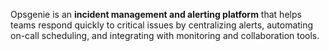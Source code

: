Opsgenie is an **incident management and alerting platform** that helps teams respond quickly to critical issues by centralizing alerts, automating on-call scheduling, and integrating with monitoring and collaboration tools.
